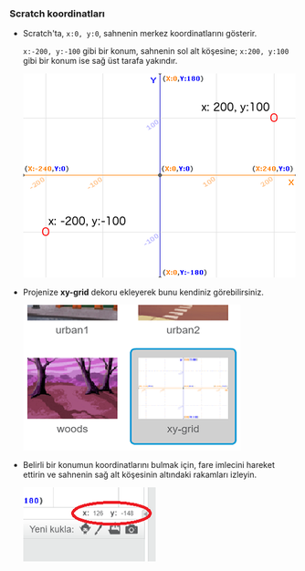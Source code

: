 ### Scratch koordinatları

+ Scratch'ta, `x:0, y:0`, sahnenin merkez koordinatlarını gösterir.
    
    `x:-200, y:-100` gibi bir konum, sahnenin sol alt köşesine; `x:200, y:100` gibi bir konum ise sağ üst tarafa yakındır.
    
    ![Sahne koordinatları](images/coordinates-stage.png)

+ Projenize **xy-grid** dekoru ekleyerek bunu kendiniz görebilirsiniz.
    
    ![Sahne koordinatları](images/coordinates-backdrop.png)

+ Belirli bir konumun koordinatlarını bulmak için, fare imlecini hareket ettirin ve sahnenin sağ alt köşesinin altındaki rakamları izleyin.
    
    ![Koordinat değerleri](images/coordinates-xy-example.png)